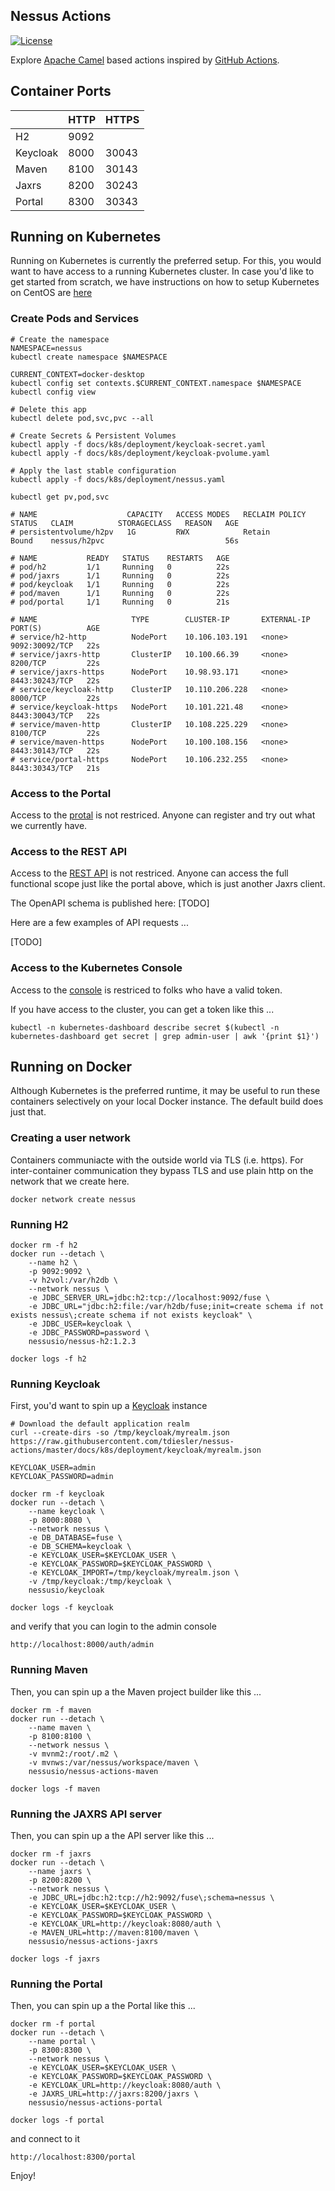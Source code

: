 ## Nessus Actions

<!-- [![Default Build](https://github.com/tdiesler/nessus-actions/workflows/Default%20Build/badge.svg)](https://github.com/tdiesler/nessus-actions/actions) -->
[![License](https://img.shields.io/:license-Apache2-blue.svg)](http://www.apache.org/licenses/LICENSE-2.0)

Explore [Apache Camel](http://camel.apache.org/) based actions inspired by [GitHub Actions](https://docs.github.com/en/actions). 

## Container Ports

|| HTTP     | HTTPS |
| --------- | ----- | ----- |
| H2        | 9092  |       |
| Keycloak  | 8000  | 30043 |
| Maven     | 8100  | 30143 |
| Jaxrs     | 8200  | 30243 |
| Portal    | 8300  | 30343 |

## Running on Kubernetes

Running on Kubernetes is currently the preferred setup. For this, you would want to have access to 
a running Kubernetes cluster. In case you'd like to get started from scratch, we have instructions 
on how to setup Kubernetes on CentOS are [here](https://github.com/tdiesler/nessus-actions/blob/master/docs/vps/k8s-centos7.md) 

### Create Pods and Services

```
# Create the namespace
NAMESPACE=nessus
kubectl create namespace $NAMESPACE

CURRENT_CONTEXT=docker-desktop
kubectl config set contexts.$CURRENT_CONTEXT.namespace $NAMESPACE
kubectl config view
 
# Delete this app
kubectl delete pod,svc,pvc --all

# Create Secrets & Persistent Volumes
kubectl apply -f docs/k8s/deployment/keycloak-secret.yaml
kubectl apply -f docs/k8s/deployment/keycloak-pvolume.yaml

# Apply the last stable configuration
kubectl apply -f docs/k8s/deployment/nessus.yaml

kubectl get pv,pod,svc

# NAME                    CAPACITY   ACCESS MODES   RECLAIM POLICY   STATUS   CLAIM          STORAGECLASS   REASON   AGE
# persistentvolume/h2pv   1G         RWX            Retain           Bound    nessus/h2pvc                           56s

# NAME           READY   STATUS    RESTARTS   AGE
# pod/h2         1/1     Running   0          22s
# pod/jaxrs      1/1     Running   0          22s
# pod/keycloak   1/1     Running   0          22s
# pod/maven      1/1     Running   0          22s
# pod/portal     1/1     Running   0          21s

# NAME                     TYPE        CLUSTER-IP       EXTERNAL-IP   PORT(S)          AGE
# service/h2-http          NodePort    10.106.103.191   <none>        9092:30092/TCP   22s
# service/jaxrs-http       ClusterIP   10.100.66.39     <none>        8200/TCP         22s
# service/jaxrs-https      NodePort    10.98.93.171     <none>        8443:30243/TCP   22s
# service/keycloak-http    ClusterIP   10.110.206.228   <none>        8000/TCP         22s
# service/keycloak-https   NodePort    10.101.221.48    <none>        8443:30043/TCP   22s
# service/maven-http       ClusterIP   10.108.225.229   <none>        8100/TCP         22s
# service/maven-https      NodePort    10.100.108.156   <none>        8443:30143/TCP   22s
# service/portal-https     NodePort    10.106.232.255   <none>        8443:30343/TCP   21s
```

### Access to the Portal

Access to the [protal](https://127.0.0.1:30343/portal) is not restriced. Anyone can register
and try out what we currently have.

### Access to the REST API

Access to the [REST API](https://127.0.0.1:30243/api) is not restriced. Anyone can access the 
full functional scope just like the portal above, which is just another Jaxrs client.

The OpenAPI schema is published here: [TODO]

Here are a few examples of API requests ...

[TODO]

### Access to the Kubernetes Console

Access to the [console](https://136.244.111.173:30123) is restriced to folks who have a valid token.

If you have access to the cluster, you can get a token like this ... 

```
kubectl -n kubernetes-dashboard describe secret $(kubectl -n kubernetes-dashboard get secret | grep admin-user | awk '{print $1}')
```

## Running on Docker

Although Kubernetes is the preferred runtime, it may be useful to run these containers selectively 
on your local Docker instance. The default build does just that.
 

### Creating a user network

Containers communiacte with the outside world via TLS (i.e. https). For inter-container communication they bypass
TLS and use plain http on the network that we create here.

```
docker network create nessus
```

### Running H2

```
docker rm -f h2
docker run --detach \
    --name h2 \
    -p 9092:9092 \
    -v h2vol:/var/h2db \
    --network nessus \
    -e JDBC_SERVER_URL=jdbc:h2:tcp://localhost:9092/fuse \
    -e JDBC_URL="jdbc:h2:file:/var/h2db/fuse;init=create schema if not exists nessus\;create schema if not exists keycloak" \
    -e JDBC_USER=keycloak \
    -e JDBC_PASSWORD=password \
    nessusio/nessus-h2:1.2.3

docker logs -f h2
```

### Running Keycloak

First, you'd want to spin up a [Keycloak](https://www.keycloak.org/getting-started/getting-started-docker) instance

```
# Download the default application realm
curl --create-dirs -so /tmp/keycloak/myrealm.json https://raw.githubusercontent.com/tdiesler/nessus-actions/master/docs/k8s/deployment/keycloak/myrealm.json

KEYCLOAK_USER=admin
KEYCLOAK_PASSWORD=admin

docker rm -f keycloak
docker run --detach \
    --name keycloak \
    -p 8000:8080 \
    --network nessus \
    -e DB_DATABASE=fuse \
    -e DB_SCHEMA=keycloak \
    -e KEYCLOAK_USER=$KEYCLOAK_USER \
    -e KEYCLOAK_PASSWORD=$KEYCLOAK_PASSWORD \
    -e KEYCLOAK_IMPORT=/tmp/keycloak/myrealm.json \
    -v /tmp/keycloak:/tmp/keycloak \
    nessusio/keycloak 

docker logs -f keycloak
```

and verify that you can login to the admin console

```
http://localhost:8000/auth/admin
```

### Running Maven

Then, you can spin up a the Maven project builder like this ...

```
docker rm -f maven
docker run --detach \
    --name maven \
    -p 8100:8100 \
    --network nessus \
    -v mvnm2:/root/.m2 \
    -v mvnws:/var/nessus/workspace/maven \
    nessusio/nessus-actions-maven 

docker logs -f maven
```

### Running the JAXRS API server

Then, you can spin up a the API server like this ...

```
docker rm -f jaxrs
docker run --detach \
    --name jaxrs \
    -p 8200:8200 \
    --network nessus \
    -e JDBC_URL=jdbc:h2:tcp://h2:9092/fuse\;schema=nessus \
    -e KEYCLOAK_USER=$KEYCLOAK_USER \
    -e KEYCLOAK_PASSWORD=$KEYCLOAK_PASSWORD \
    -e KEYCLOAK_URL=http://keycloak:8080/auth \
    -e MAVEN_URL=http://maven:8100/maven \
    nessusio/nessus-actions-jaxrs

docker logs -f jaxrs
```

### Running the Portal

Then, you can spin up a the Portal like this ...

```
docker rm -f portal
docker run --detach \
    --name portal \
    -p 8300:8300 \
    --network nessus \
    -e KEYCLOAK_USER=$KEYCLOAK_USER \
    -e KEYCLOAK_PASSWORD=$KEYCLOAK_PASSWORD \
    -e KEYCLOAK_URL=http://keycloak:8080/auth \
    -e JAXRS_URL=http://jaxrs:8200/jaxrs \
    nessusio/nessus-actions-portal

docker logs -f portal
```

and connect to it

```
http://localhost:8300/portal
```

Enjoy!
